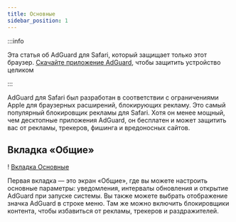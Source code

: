 ```yaml
---
title: Основные
sidebar_position: 1
---
```


:::info

Эта статья об AdGuard для Safari, который защищает только этот браузер. [Скачайте приложение AdGuard](https://agrd.io/download-kb-adblock), чтобы защитить устройство целиком

:::

AdGuard для Safari был разработан в соответствии с ограничениями Apple для браузерных расширений, блокирующих рекламу. Это самый популярный блокировщик рекламы для Safari. Хотя он менее мощный, чем десктопные приложения AdGuard, он бесплатен и может защитить вас от рекламы, трекеров, фишинга и вредоносных сайтов.

## Вкладка «Общие»

! [Вкладка Основные](https://cdn.adtidy.org/public/Adguard/Blog/AG_for_Safari_in-depth_review/General.png)

Первая вкладка — это экран «Общие», где вы можете настроить основные параметры: уведомления, интервалы обновления и открытие AdGuard при запуске системы. Вы также можете выбрать отображение значка AdGuard в строке меню. Там же можно включить блокировщики контента, чтобы избавиться от рекламы, трекеров и раздражителей.
